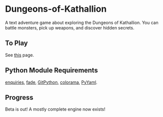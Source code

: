 # Dungeons-of-Kathallion

A text adventure game about exploring the Dungeons of Kathallion. You can battle monsters, pick up weapons, and discover hidden secrets.

## To Play

See [this](https://github.com/lumbar527/Dungeons-of-Kathallion/wiki/Running_the_game) page.

## Python Module Requirements

[enquiries](https://pypi.org/project/enquiries/), [fade](https://pypi.org/project/fade/), [GitPython](https://pypi.org/project/GitPython/), [colorama](https://pypi.org/project/colorama/), [PyYaml](https://pypi.org/project/PyYAML/).

## Progress

Beta is out! A mostly complete engine now exists!
